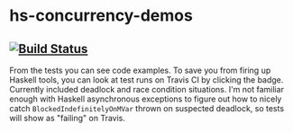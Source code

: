 # hs-concurrency-demos
[![Build Status](https://travis-ci.org/easoncxz/hs-concurrency-demos.svg?branch=master)](https://travis-ci.org/easoncxz/hs-concurrency-demos)
-----

From the tests you can see code examples. To save you from firing up Haskell
tools, you can look at test runs on Travis CI by clicking the badge. Currently
included deadlock and race condition situations. I'm not familiar enough with
Haskell asynchronous exceptions to figure out how to nicely catch
`BlockedIndefinitelyOnMVar` thrown on suspected deadlock, so tests will show as
"failing" on Travis.
